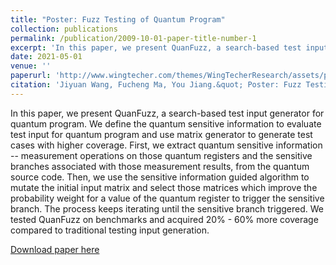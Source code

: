 ```yaml
---
title: "Poster: Fuzz Testing of Quantum Program"
collection: publications
permalink: /publication/2009-10-01-paper-title-number-1
excerpt: 'In this paper, we present QuanFuzz, a search-based test input generator for quantum program. We define the quantum sensitive information to evaluate test input for quantum program and use matrix generator to generate test cases with higher coverage. First, we extract quantum sensitive information -- measurement operations on those quantum registers and the sensitive branches associated with those measurement results, from the quantum source code. Then, we use the sensitive information guided algorithm to mutate the initial input matrix and select those matrices which improve the probability weight for a value of the quantum register to trigger the sensitive branch. The process keeps iterating until the sensitive branch triggered. We tested QuanFuzz on benchmarks and acquired 20% - 60% more coverage compared to traditional testing input generation.'
date: 2021-05-01
venue: ''
paperurl: 'http://www.wingtecher.com/themes/WingTecherResearch/assets/papers/icst_industry_21.pdf'
citation: 'Jiyuan Wang, Fucheng Ma, You Jiang.&quot; Poster: Fuzz Testing of Quantum Program &quot;'
---
```


In this paper, we present QuanFuzz, a search-based test input generator for quantum program. We define the quantum sensitive information to evaluate test input for quantum program and use matrix generator to generate test cases with higher coverage. First, we extract quantum sensitive information -- measurement operations on those quantum registers and the sensitive branches associated with those measurement results, from the quantum source code. Then, we use the sensitive information guided algorithm to mutate the initial input matrix and select those matrices which improve the probability weight for a value of the quantum register to trigger the sensitive branch. The process keeps iterating until the sensitive branch triggered. We tested QuanFuzz on benchmarks and acquired 20% - 60% more coverage compared to traditional testing input generation.

[Download paper here](http://www.wingtecher.com/themes/WingTecherResearch/assets/papers/icst_industry_21.pdf)
